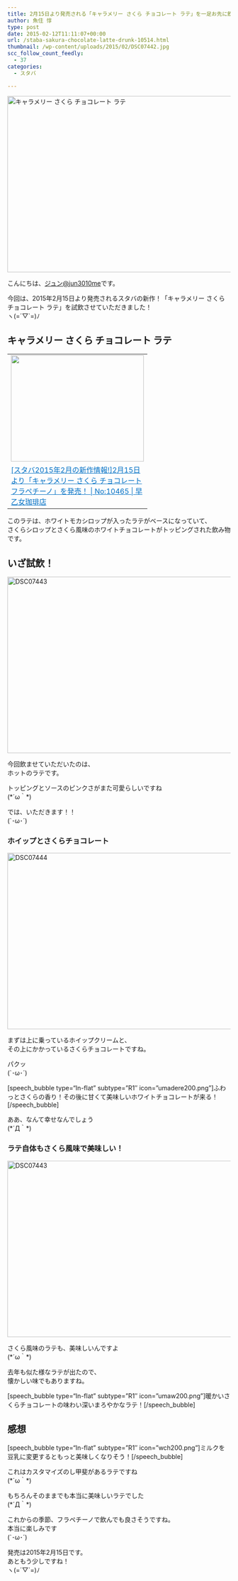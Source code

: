 ```yaml
---
title: 2月15日より発売される「キャラメリー さくら チョコレート ラテ」を一足お先に飲ませてもらいました！
author: 魚住 惇
type: post
date: 2015-02-12T11:11:07+00:00
url: /staba-sakura-chocolate-latte-drunk-10514.html
thumbnail: /wp-content/uploads/2015/02/DSC07442.jpg
scc_follow_count_feedly:
  - 37
categories:
  - スタバ

---
```

<img decoding="async" loading="lazy" src="/wp-content/uploads/2015/02/DSC07442.jpg" alt="キャラメリー さくら チョコレート ラテ" title="DSC07442.JPG" border="0" width="600" height="398" /><!--more-->

こんにちは、[ジュン@jun3010me][1]です。

今回は、2015年2月15日より発売されるスタバの新作！「キャラメリー さくら チョコレート ラテ」を試飲させていただきました！  
ヽ(=´▽\`=)ﾉ

## キャラメリー さくら チョコレート ラテ

<table border="0">
  <tr>
    <td valign="top" width="300">
      <a href="http://jun3010.me/staba-20150202-caramelsakura-10465.html" target="_blank"><img decoding="async" loading="lazy" border="0" src="http://capture.heartrails.com/300x240/shadow?http://jun3010.me/staba-20150202-caramelsakura-10465.html" alt="" width="300" height="240" /></a>
    </td>
  </tr>
  
  <tr>
    <td valign="top">
      <a style="color:#0070C5;" href="http://jun3010.me/staba-20150202-caramelsakura-10465.html" target="_blank">[スタバ2015年2月の新作情報!]2月15日より「キャラメリー さくら チョコレート フラペチーノ」を発売！ | No:10465 | 早乙女珈琲店</a><a href="http://b.hatena.ne.jp/entry/http://jun3010.me/staba-20150202-caramelsakura-10465.html" target="_blank"><img decoding="async" border="0" src="http://b.hatena.ne.jp/entry/image/http://jun3010.me/staba-20150202-caramelsakura-10465.html" alt="" /></a>
    </td>
  </tr>
</table>

このラテは、ホワイトモカシロップが入ったラテがベースになっていて、  
さくらシロップとさくら風味のホワイトチョコレートがトッピングされた飲み物です。

## いざ試飲！

<img decoding="async" loading="lazy" src="/wp-content/uploads/2015/02/DSC07443.jpg" alt="DSC07443" title="DSC07443.JPG" border="0" width="600" height="398" />  
  
今回飲ませていただいたのは、  
ホットのラテです。

トッピングとソースのピンクさがまた可愛らしいですね  
(\*´ω｀\*)

では、いただきます！！  
(\`･ω･´)



### ホイップとさくらチョコレート

<img decoding="async" loading="lazy" src="/wp-content/uploads/2015/02/DSC07444.jpg" alt="DSC07444" title="DSC07444.JPG" border="0" width="600" height="398" /> 

まずは上に乗っているホイップクリームと、  
その上にかかっているさくらチョコレートですね。

パクッ  
(\`･ω･´)

[speech\_bubble type=“In-flat&#8221; subtype=&#8221;R1&#8243; icon=&#8221;umadere200.png&#8221;]ふわっとさくらの香り！その後に甘くて美味しいホワイトチョコレートが来る！[/speech\_bubble]

ああ、なんて幸せなんでしょう  
(\*´Д｀\*)

### ラテ自体もさくら風味で美味しい！

<img decoding="async" loading="lazy" src="/wp-content/uploads/2015/02/DSC07443.jpg" alt="DSC07443" title="DSC07443.JPG" border="0" width="600" height="398" /> 

さくら風味のラテも、美味しいんですよ  
(\*´ω｀\*)

去年も似た様なラテが出たので、  
懐かしい味でもありますね。

[speech\_bubble type=“In-flat&#8221; subtype=&#8221;R1&#8243; icon=&#8221;umaw200.png&#8221;]暖かいさくらチョコレートの味わい深いまろやかなラテ！[/speech\_bubble]

## 感想

[speech\_bubble type=“In-flat&#8221; subtype=&#8221;R1&#8243; icon=&#8221;wch200.png&#8221;]ミルクを豆乳に変更するともっと美味しくなりそう！[/speech\_bubble]

これはカスタマイズのし甲斐があるラテですね  
(\*´ω｀\*)

もちろんそのままでも本当に美味しいラテでした  
(\*´Д｀\*)

これからの季節、フラペチーノで飲んでも良さそうですね。  
本当に楽しみです  
(\`･ω･´)

発売は2015年2月15日です。  
あともう少しですね！  
ヽ(=´▽\`=)ﾉ

 [1]: https://twitter.com/jun3010me